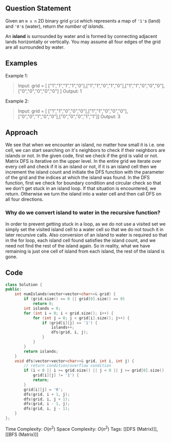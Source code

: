 ## Question Statement

Given an `m x n` 2D binary grid `grid` which represents a map of `'1'`s (land) and `'0'`s (water), return _the number of islands_.

An **island** is surrounded by water and is formed by connecting adjacent lands horizontally or vertically. You may assume all four edges of the grid are all surrounded by water.

## Examples

Example 1:
>Input: grid = [ ["1","1","1","1","0"],["1","1","0","1","0"],["1","1","0","0","0"],["0","0","0","0","0"] ]
>Output: 1

Example 2:

>Input: grid = [ ["1","1","0","0","0"],["1","1","0","0","0"],["0","0","1","0","0"],["0","0","0","1","1"]]
>Output: 3

## Approach

We see that when we encounter an island, no matter how small it is i.e. one cell, we can start searching on it's neighbors to check if their neighbors are islands or not. In the given code, first we check if the grid is valid or not. Matrix DFS is iterative on the upper level. In the entire grid we iterate over every cell and check if it is an island or not, if it is an island cell then we increment the island count and initiate the DFS function with the parameter of the grid and the indices at which the island was found. In the DFS function, first we check for boundary condition and circular check so that we don't get stuck in an island loop. If that situation is encountered, we return. Otherwise we turn the island into a water cell and then call DFS on all four directions. 
### Why do we convert island to water in the recursive function?
In order to prevent getting stuck in a loop, as we do not use a visited set we simply set the visited island cell to a water cell so that we do not touch it in later recursive calls. Also conversion of an island to water is required so that in the for loop, each island cell found satisfies the island count, and we need not find the rest of the island again. So in reality, what we have remaining is just one cell of island from each island, the rest of the island is gone.

## Code

```cpp
class Solution {
public:
    int numIslands(vector<vector<char>>& grid) {
        if (grid.size() == 0 || grid[0].size() == 0)
            return 0;
        int islands = 0;
        for (int i = 0; i < grid.size(); i++) {
            for (int j = 0; j < grid[i].size(); j++) {
                if (grid[i][j] == '1') {
                    islands++;
                    dfs(grid, i, j);
                }
            }
        }
        return islands;
    }
    void dfs(vector<vector<char>>& grid, int i, int j) {
        // return condition/overflow condition
        if (i < 0 || i >= grid.size() || j < 0 || j >= grid[0].size() ||
            grid[i][j] != '1') {
            return;
        }
        grid[i][j] = '0';
        dfs(grid, i + 1, j);
        dfs(grid, i, j + 1);
        dfs(grid, i - 1, j);
        dfs(grid, i, j - 1);
    }
};
```
Time Complexity: $O(n^2)$
Space Complexity: $O(n^2)$
Tags: [[DFS (Matrix)]], [[BFS (Matrix)]]